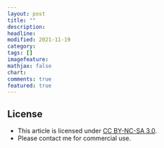 ```yaml
---
layout: post
title: ""
description: 
headline:
modified: 2021-11-19
category: 
tags: []
imagefeature:
mathjax: false
chart:
comments: true
featured: true
---
```

## License

- This article is licensed under [CC BY-NC-SA 3.0](https://creativecommons.org/licenses/by-nc-sa/3.0/).
- Please contact me for commercial use.
